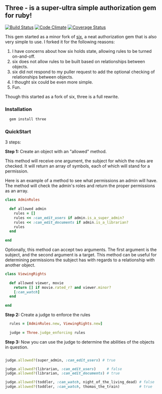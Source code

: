 ## Three - is a super-ultra simple authorization gem for ruby! 

[![Build Status](https://travis-ci.org/darrencauthon/three.png?branch=master)](https://travis-ci.org/darrencauthon/three)
[![Code Climate](https://codeclimate.com/github/darrencauthon/three.png)](https://codeclimate.com/github/darrencauthon/three)
[![Coverage Status](https://coveralls.io/repos/darrencauthon/three/badge.png)](https://coveralls.io/r/darrencauthon/three)

This gem started as a minor fork of [six](https://github.com/randx/six), a neat authorization gem that is also very simple to use.  I forked it for the following reasons:

1. I have concerns about how six holds state, allowing rules to be turned on-and-off.
1. six does not allow rules to be built based on relationships between objects.
1. six did not respond to my puller request to add the optional checking of relationships between objects.
1. I thought six could be even more simple.
1. Fun.

Though this started as a fork of six, three is a full rewrite.

### Installation

```ruby
  gem install three
```


### QuickStart

3 steps:

**Step 1:** Create an object with an "allowed" method. 

This method will receive one argument, the subject for which the rules are checked.  It will return an array of symbols, each of which will stand for a permission.

Here is an example of a method to see what permissions an admin will have.  The method will check the admin's roles and return the proper permissions as an array.

```ruby
class AdminRules
      
  def allowed admin
    rules = []
    rules << :can_edit_users if admin.is_a_super_admin?
    rules << :can_edit_documents if admin.is_a_librarian?
    rules
  end
      
end
```
    
Optionally, this method can accept two arguments.  The first argument is the subject, and the second argument is a target.  This method can be useful for determining permissions the subject has with regards to a relationship with another object.

```ruby
class ViewingRights
      
  def allowed viewer, movie
    return [] if movie.rated_r? and viewer.minor?
    [:can_watch]
  end
      
end
```
    
**Step 2:** Create a judge to enforce the rules

```ruby
  rules = [AdminRules.new, ViewingRights.new]
  
  judge = Three.judge_enforcing rules
```

**Step 3:** Now you can use the judge to determine the abilities of the objects in question.

```ruby

judge.allowed?(super_admin, :can_edit_users) # true

judge.allowed?(librarian, :can_edit_users)     # false
judge.allowed?(librarian, :can_edit_documents) # true

judge.allowed?(toddler, :can_watch, night_of_the_living_dead) # false
judge.allowed?(toddler, :can_watch, thomas_the_train)         # true
 
```

